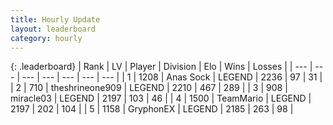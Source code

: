 ```yaml
---
title: Hourly Update
layout: leaderboard
category: hourly
---
```


{: .leaderboard}
| Rank | LV | Player | Division | Elo | Wins | Losses |
| --- | --- | --- | --- | --- | --- | --- |
| <span data-change="0">1</span> | 1208 | <span title="ID: 203132">Anas Sock</span> | LEGEND | <span data-change="0">2236</span> | <span data-change="0">97</span> | <span data-change="0">31</span> |
| <span data-change="6">2</span> | 710 | <span title="ID: 562775">theshrineone909</span> | LEGEND | <span data-change="58">2210</span> | <span data-change="7">467</span> | <span data-change="0">289</span> |
| <span data-change="0">3</span> | 908 | <span title="ID: 416373">miracle03</span> | LEGEND | <span data-change="-9">2197</span> | <span data-change="1">103</span> | <span data-change="1">46</span> |
| <span data-change="0">4</span> | 1500 | <span title="ID: 164871">TeamMario</span> | LEGEND | <span data-change="1">2197</span> | <span data-change="4">202</span> | <span data-change="3">104</span> |
| <span data-change="-3">5</span> | 1158 | <span title="ID: 315148">GryphonEX</span> | LEGEND | <span data-change="-37">2185</span> | <span data-change="1">263</span> | <span data-change="4">98</span> |